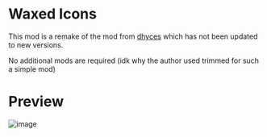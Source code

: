 # Waxed Icons

This mod is a remake of the mod from [dhyces](https://modrinth.com/mod/waxed-icons) which has not been updated to new versions. 

No additional mods are required (idk why the author used trimmed for such a simple mod)

# Preview

![image](https://github.com/user-attachments/assets/a623db3d-1e4a-4897-ac99-5e77176915c8)
